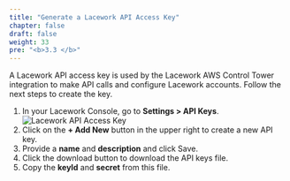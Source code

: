 ```yaml
---
title: "Generate a Lacework API Access Key"
chapter: false
draft: false
weight: 33
pre: "<b>3.3 </b>"
---
```


A Lacework API access key is used by the Lacework AWS Control Tower integration to make API calls and configure Lacework accounts. Follow the next steps to create the key.

1. In your Lacework Console, go to **Settings > API Keys**.
![Lacework API Access Key](/images/lacework-api-access-key.png)
2. Click on the **+ Add New** button in the upper right to create a new API key.
3. Provide a **name** and **description** and click Save.
4. Click the download button to download the API keys file.
5. Copy the **keyId** and **secret** from this file.

